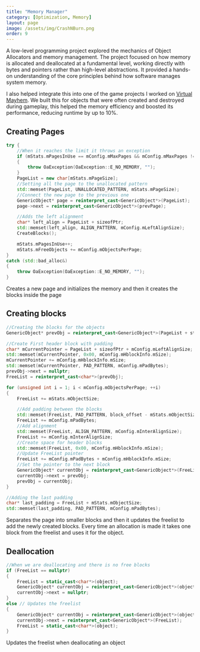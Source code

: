 ```yaml
---
title: "Memory Manager"
category: [Optimization, Memory]
layout: page
image: /assets/img/CrashNBurn.png
order: 9
---
```

A low-level programming project explored the mechanics of Object Allocators and memory management. The project focused on how memory is allocated and deallocated at a fundamental level, working directly with bytes and pointers rather than high-level abstractions. It provided a hands-on understanding of the core principles behind how software manages system memory.

I also helped integrate this into one of the game projects I worked on <a href="/articles/virtualmayhem"> Virtual Mayhem</a>. We built this for objects that were often created and destroyed during gameplay, this helped the memory efficiency and boosted its performance, reducing runtime by up to 10%.

## Creating Pages
```c++
try {
    //When it reaches the limit it throws an exception
    if (mStats.mPagesInUse == mConfig.mMaxPages && mConfig.mMaxPages != 0)
    {
        throw OaException(OaException::E_NO_MEMORY, "");
    }
    PageList = new char[mStats.mPageSize];
    //Setting all the page to the unallocated pattern
    std::memset(PageList, UNALLOCATED_PATTERN, mStats.mPageSize);
    //Connect the new page to the previous one
    GenericObject* page = reinterpret_cast<GenericObject*>(PageList);
    page->next = reinterpret_cast<GenericObject*>(prevPage);

    //Adds the left alignment
    char* left_align = PageList + sizeofPtr;
    std::memset(left_align, ALIGN_PATTERN, mConfig.mLeftAlignSize);
    CreateBlocks();

    mStats.mPagesInUse++;
    mStats.mFreeObjects += mConfig.mObjectsPerPage;
}
catch (std::bad_alloc&)
{
    throw OaException(OaException::E_NO_MEMORY, "");
}
```
Creates a new page and initializes the memory and then it creates the blocks inside the page
## Creating blocks
```c++
//Creating the blocks for the objects
GenericObject* prevObj = reinterpret_cast<GenericObject*>(PageList + start_offset);

//Create First header block with padding
char* mCurrentPointer = PageList + sizeofPtr + mConfig.mLeftAlignSize;
std::memset(mCurrentPointer, 0x00, mConfig.mHblockInfo.mSize);
mCurrentPointer += mConfig.mHblockInfo.mSize;
std::memset(mCurrentPointer, PAD_PATTERN, mConfig.mPadBytes);
prevObj->next = nullptr;
FreeList = reinterpret_cast<char*>(prevObj);

for (unsigned int i = 1; i < mConfig.mObjectsPerPage; ++i)
{
    FreeList += mStats.mObjectSize;

    //Add padding between the blocks
    std::memset(FreeList, PAD_PATTERN, block_offset - mStats.mObjectSize);
    FreeList += mConfig.mPadBytes;
    //Add alignment
    std::memset(FreeList, ALIGN_PATTERN, mConfig.mInterAlignSize);
    FreeList += mConfig.mInterAlignSize;
    //Create space for header blocks
    std::memset(FreeList, 0x00, mConfig.mHblockInfo.mSize);
    //Update FreeList pointer
    FreeList += mConfig.mPadBytes + mConfig.mHblockInfo.mSize;
    //Set the pointer to the next block
    GenericObject* currentObj = reinterpret_cast<GenericObject*>(FreeList);
    currentObj->next = prevObj;
    prevObj = currentObj;
}

//Adding the last padding
char* last_padding = FreeList + mStats.mObjectSize;
std::memset(last_padding, PAD_PATTERN, mConfig.mPadBytes);
```
Separates the page into smaller blocks and then it updates the freelist to add the newly created blocks. Every time an allocation is made it takes one block from the freelist and uses it for the object.
## Deallocation
```c++
//When we are deallocating and there is no free blocks
if (FreeList == nullptr)
{
    FreeList = static_cast<char*>(object);
    GenericObject* currentObj = reinterpret_cast<GenericObject*>(object);
    currentObj->next = nullptr;
}
else // Updates the freelist
{
    GenericObject* currentObj = reinterpret_cast<GenericObject*>(object);
    currentObj->next = reinterpret_cast<GenericObject*>(FreeList);
    FreeList = static_cast<char*>(object);
}
```
Updates the freelist when deallocating an object